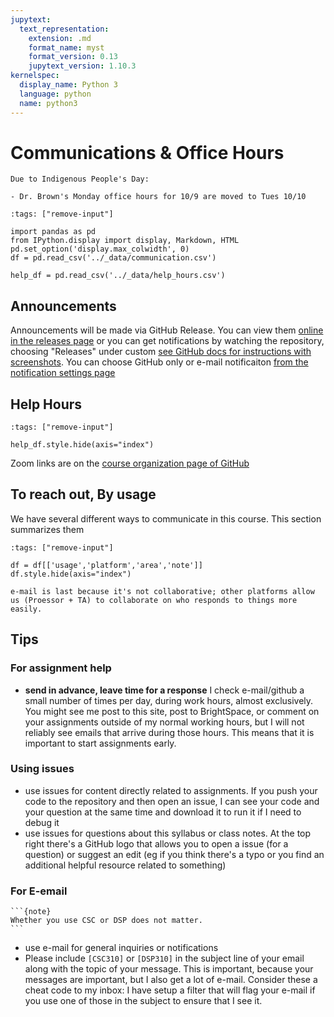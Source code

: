 ```yaml
---
jupytext:
  text_representation:
    extension: .md
    format_name: myst
    format_version: 0.13
    jupytext_version: 1.10.3
kernelspec:
  display_name: Python 3
  language: python
  name: python3
---
```



#  Communications & Office Hours

```{warning}
Due to Indigenous People's Day: 

- Dr. Brown's Monday office hours for 10/9 are moved to Tues 10/10
```

```{code-cell}
:tags: ["remove-input"]

import pandas as pd
from IPython.display import display, Markdown, HTML
pd.set_option('display.max_colwidth', 0)
df = pd.read_csv('../_data/communication.csv')

help_df = pd.read_csv('../_data/help_hours.csv')
```



## Announcements

Announcements will be made via GitHub Release. You can view them [online in the releases page](https://github.com/rhodyprog4ds/BrownFall23/releases) or you can get notifications by watching the repository, choosing "Releases" under custom [see GitHub docs for instructions with screenshots](https://docs.github.com/en/account-and-profile/managing-subscriptions-and-notifications-on-github/setting-up-notifications/configuring-notifications#configuring-your-watch-settings-for-an-individual-repository). You can choose GitHub only or e-mail notificaiton [from the notification settings page](https://github.com/settings/notifications)

## Help Hours


```{code-cell}
:tags: ["remove-input"]

help_df.style.hide(axis="index")
```


Zoom links are on the [course organization page of GitHub](https://github.com/rhodyprog4ds)




## To reach out, By usage
We have several different ways to communicate in this course. This section summarizes them
```{code-cell}
:tags: ["remove-input"]

df = df[['usage','platform','area','note']]
df.style.hide(axis="index")
```

```{note}
e-mail is last because it's not collaborative; other platforms allow us (Proessor + TA) to collaborate on who responds to things more easily.
```

<!-- ## By Platform

```{code-cell}
:tags: ["remove-input"]

for platform, data in df.groupby('platform'):
    display(HTML('<h3> Use '+ platform + ' for </h3>'))
    data.drop(columns='platform').style.hide(axis="index")

``` 
-->

## Tips

### For assignment help

- **send in advance, leave time for a response** I check e-mail/github a small number of times per day, during work hours, almost exclusively. You might see me post to this site, post to BrightSpace, or comment on your assignments outside of my normal working hours, but I will not reliably see emails that arrive during those hours. This means that it is important to start assignments early.

### Using issues

- use issues for content directly related to assignments.  If you push your code to the repository and then open an issue, I can see your code and your question at the same time and download it to run it if I need to debug it
- use issues for questions about this syllabus or class notes. At the top right there's a GitHub logo <i class="fab fa-github"></i> that allows you to open a issue (for a question) or suggest an edit (eg if you think there's a typo or you find an additional helpful resource related to something)

### For E-email
````{margin}
```{note}
Whether you use CSC or DSP does not matter.  
```
````
- use e-mail for general inquiries or notifications
- Please include `[CSC310]` or `[DSP310]` in the subject line of your email along with the topic of your message. This is important, because your messages are important, but I also get a lot of e-mail. Consider these a cheat code to my inbox: I have setup a filter that will flag your e-mail if you use one of those in the subject to ensure that I see it.
